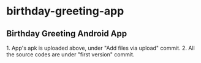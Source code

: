 # birthday-greeting-app
<h2>Birthday Greeting Android App</h2>
1. App's apk is uploaded above, under "Add files via upload" commit.
2. All the source codes are under "first version" commit.
